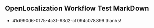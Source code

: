 ## OpenLocalization Workflow Test MarkDown
* 41d990d6-0f75-4c3f-93d2-cf094c078899 thanks!

<!--HONumber=Aug16_HO5-->


